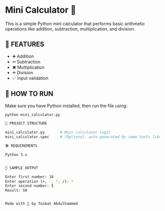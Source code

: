 # Mini Calculator 🧮

This is a simple Python mini calculator that performs basic arithmetic operations like addition, subtraction, multiplication, and division.

## 📌 FEATURES

- ➕ Addition  
- ➖ Subtraction  
- ✖ Multiplication  
- ➗ Division  
- ✅ Input validation

## 🚀 HOW TO RUN

Make sure you have Python installed, then run the file using:

```bash
python mini_calculator.py

📂 PROJECT STRUCTURE 

mini_calculator.py       # Main calculator logic  
mini_calculator.spec     # (Optional: auto-generated by some tools like PyInstaller)

🛠 REQUIREMENTS 

Python 3.x


📸 SAMPLE OUTPUT 

Enter first number: 10  
Enter operation (+, -, *, /): *  
Enter second number: 5  
Result: 50


Made with 💖 by Toibat Abdulhammed
